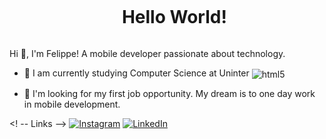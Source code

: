 <!--título-->
<div id="user-content-toc">
  <ul align="center">
    <summary><h1 style="display: inline-block">Hello World! </h1></summary>
</div>

<!-- Presentation -->
<p>
  Hi 👋, I'm Felippe! A mobile developer passionate about technology.

  - 🌱 I am currently studying Computer Science at Uninter <img align="center" alt="html5" src="https://upload.wikimedia.org/wikipedia/commons/7/79/Flutter_logo.svg" />

  - 🔭 I'm looking for my first job opportunity. My dream is to one day work in mobile development.

</p>

<! -- Links -->
[![Instagram](https://img.shields.io/badge/Instagram-E4405F?style=for-the-badge&logo=instagram&logoColor=white)](/)
[![LinkedIn](https://img.shields.io/badge/LinkedIn-0077B5?style=for-the-badge&logo=linkedin&logoColor=white)](https://www.linkedin.com/in/felippe-nardin-544b05123/)
